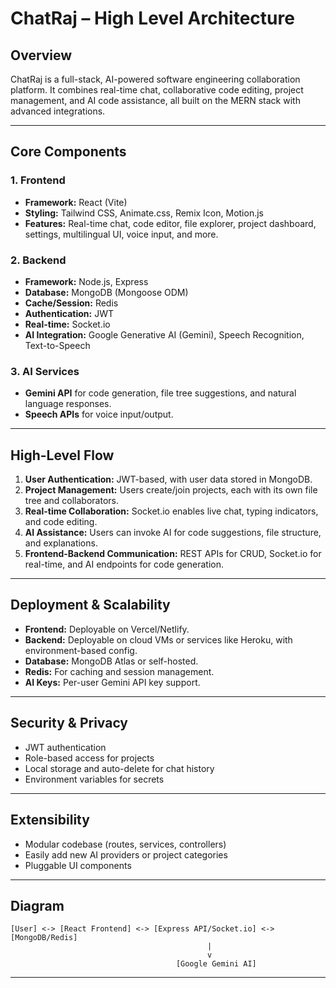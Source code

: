 # ChatRaj – High Level Architecture

## Overview
ChatRaj is a full-stack, AI-powered software engineering collaboration platform. It combines real-time chat, collaborative code editing, project management, and AI code assistance, all built on the MERN stack with advanced integrations.

---

## Core Components

### 1. **Frontend**
- **Framework:** React (Vite)
- **Styling:** Tailwind CSS, Animate.css, Remix Icon, Motion.js
- **Features:** Real-time chat, code editor, file explorer, project dashboard, settings, multilingual UI, voice input, and more.

### 2. **Backend**
- **Framework:** Node.js, Express
- **Database:** MongoDB (Mongoose ODM)
- **Cache/Session:** Redis
- **Authentication:** JWT
- **Real-time:** Socket.io
- **AI Integration:** Google Generative AI (Gemini), Speech Recognition, Text-to-Speech

### 3. **AI Services**
- **Gemini API** for code generation, file tree suggestions, and natural language responses.
- **Speech APIs** for voice input/output.

---

## High-Level Flow

1. **User Authentication:** JWT-based, with user data stored in MongoDB.
2. **Project Management:** Users create/join projects, each with its own file tree and collaborators.
3. **Real-time Collaboration:** Socket.io enables live chat, typing indicators, and code editing.
4. **AI Assistance:** Users can invoke AI for code suggestions, file structure, and explanations.
5. **Frontend-Backend Communication:** REST APIs for CRUD, Socket.io for real-time, and AI endpoints for code generation.

---

## Deployment & Scalability

- **Frontend:** Deployable on Vercel/Netlify.
- **Backend:** Deployable on cloud VMs or services like Heroku, with environment-based config.
- **Database:** MongoDB Atlas or self-hosted.
- **Redis:** For caching and session management.
- **AI Keys:** Per-user Gemini API key support.

---

## Security & Privacy

- JWT authentication
- Role-based access for projects
- Local storage and auto-delete for chat history
- Environment variables for secrets

---

## Extensibility

- Modular codebase (routes, services, controllers)
- Easily add new AI providers or project categories
- Pluggable UI components

---

## Diagram

```
[User] <-> [React Frontend] <-> [Express API/Socket.io] <-> [MongoDB/Redis]
                                            |
                                            v
                                     [Google Gemini AI]
```

---